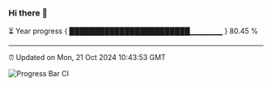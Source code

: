 ### Hi there 👋

⏳ Year progress { ████████████████████████▁▁▁▁▁▁ } 80.45 %

---

⏰ Updated on Mon, 21 Oct 2024 10:43:53 GMT

![Progress Bar CI](https://github.com/IshwaranRudhara/GIT-ACTION/workflows/Progress%20Bar%20CI/badge.svg)
